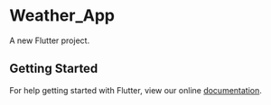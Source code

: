 # Weather_App

A new Flutter project.

## Getting Started

For help getting started with Flutter, view our online
[documentation](https://flutter.io/).

